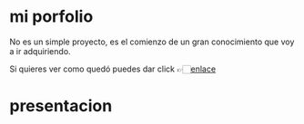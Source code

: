 # mi porfolio

No es un simple proyecto, es el comienzo de un gran conocimiento que voy a ir adquiriendo. 

Si quieres ver como quedó puedes dar click 👉🏻[enlace](https://maribelcongo.github.io/mi-porfolio/)

# presentacion


